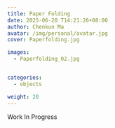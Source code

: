 ```yaml
---
title: Paper Folding 
date: 2025-06-20 T14:21:26+08:00
author: Chenkun Ma
avatar: /img/personal/avatar.jpg
cover: Paperfolding.jpg

images:
  - Paperfolding_02.jpg


categories:
  - objects

weight: 20
---
```




<!--more-->
Work In Progress


